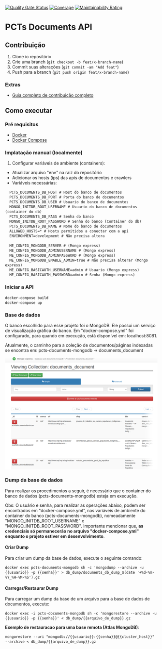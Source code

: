 [![Quality Gate Status](https://sonarcloud.io/api/project_badges/measure?project=fga-eps-mds_2021.1-PCTs-Documents-API&metric=alert_status)](https://sonarcloud.io/dashboard?id=fga-eps-mds_2021.1-PCTs-Documents-API)
[![Coverage](https://sonarcloud.io/api/project_badges/measure?project=fga-eps-mds_2021.1-PCTs-Documents-API&metric=coverage)](https://sonarcloud.io/dashboard?id=fga-eps-mds_2021.1-PCTs-Documents-API)
[![Maintainability Rating](https://sonarcloud.io/api/project_badges/measure?project=fga-eps-mds_2021.1-PCTs-Documents-API&metric=sqale_rating)](https://sonarcloud.io/dashboard?id=fga-eps-mds_2021.1-PCTs-Documents-API)

# PCTs Documents API

## Contribuição

1. Clone io repositório
2. Crie uma branch (`git checkout -b feat/x-branch-name`)
3. Commit suas alterações (`git commit -am "Add feat"`)
4. Push para a branch (`git push origin feat/x-branch-name`)

### Extras

- [Guia completo de contribuição completo](https://github.com/fga-eps-mds/2021.1-PCTs-Docs/blob/main/CONTRIBUTING.md)

## Como executar

### Pré requisitos

- [Docker](https://docs.docker.com/engine/install/ubuntu/)
- [Docker Compose](https://docs.docker.com/compose/install/)

### Implatação manual (localmente)

1. Configurar variáveis de ambiente (containers):
  * Atualizar arquivo "env" na raiz do repositório
  * Adicionar os hosts (ips) das apis de documentos e crawlers
  * Variáveis necessárias:
  ```shell
    PCTS_DOCUMENTS_DB_HOST # Host do banco de documentos
    PCTS_DOCUMENTS_DB_PORT # Porta do banco de documentos
    PCTS_DOCUMENTS_DB_USER # Usuario do banco de documentos
    MONGO_INITDB_ROOT_USERNAME # Usuario do banco de documentos (container do db)
    PCTS_DOCUMENTS_DB_PASS # Senha do banco 
    MONGO_INITDB_ROOT_PASSWORD # Senha do banco (Container do db)
    PCTS_DOCUMENTS_DB_NAME # Nome do banco de documentos
    ALLOWED_HOSTS=* # Hosts permitidos a conectar com a api
    ENVIRONMENT=development # Não precisa altera

    ME_CONFIG_MONGODB_SERVER # (Mongo express)
    ME_CONFIG_MONGODB_ADMINUSERNAME # (Mongo express)
    ME_CONFIG_MONGODB_ADMINPASSWORD # (Mongo express)
    ME_CONFIG_MONGODB_ENABLE_ADMIN=true # Não precisa alterar (Mongo express)
    ME_CONFIG_BASICAUTH_USERNAME=admin # Usuario (Mongo express)
    ME_CONFIG_BASICAUTH_PASSWORD=admin # Senha (Mongo express)
  ```

### Iniciar a API

```shell
docker-compose build
docker-compose up
```

### Base de dados

O banco escolhido para esse projeto foi o MongoDB. Ele possui um serviço de visualização gráfica do banco. Em "docker-compose.yml" foi configurado, para quando em execução, está disponível em: localhost:8081.

Atualmente, o caminho para a coleção de documentos/páginas indexadas se encontra em: pcts-documents-mongodb -> documents_document

![MongoDb Express Documents Collection](assets/mongodb_express_documents_collection.png)

### Dump da base de dados

Para realizar os procedimentos a seguir, é necessário que o container do banco de dados (pcts-documents-mongodb) esteja em execução.

Obs: O usuário e senha, para realizar as operações abaixo, podem ser encontrados em "docker-compose.yml", nas variáveis de ambiente do container do banco (pcts-documents-mongodb), nomeadamente "MONGO_INITDB_ROOT_USERNAME" e "MONGO_INITDB_ROOT_PASSWORD".
Importante mencionar que, __as credenciais só permanecerão no arquivo "docker-compose.yml" enquanto o projeto estiver em desenvolvimento__.

#### Criar Dump

Para criar um dump da base de dados, execute o seguinte comando:

```shell
docker exec pcts-documents-mongodb sh -c 'mongodump --archive -u {{usuario}} -p {{senha}}' > db_dump/documents_db_dump_$(date '+%d-%m-%Y_%H-%M-%S').gz
```

#### Carregar/Restaurar Dump

Para carregar um dump da base de um arquivo para a base de dados de documentos, execute:

```shell
docker exec -i pcts-documents-mongodb sh -c 'mongorestore --archive -u {{usuario}} -p {{senha}}' < db_dump/{{arquivo_de_dump}}.gz
```

__Exemplo de restauracao para uma base remota (Atlas MongoDB)__:

```shell
mongorestore --uri "mongodb://{{usuario}}:{{senha}}@{{cluster_host}}" --archive < db_dump/{{arquivo_de_dump}}.gz
```

